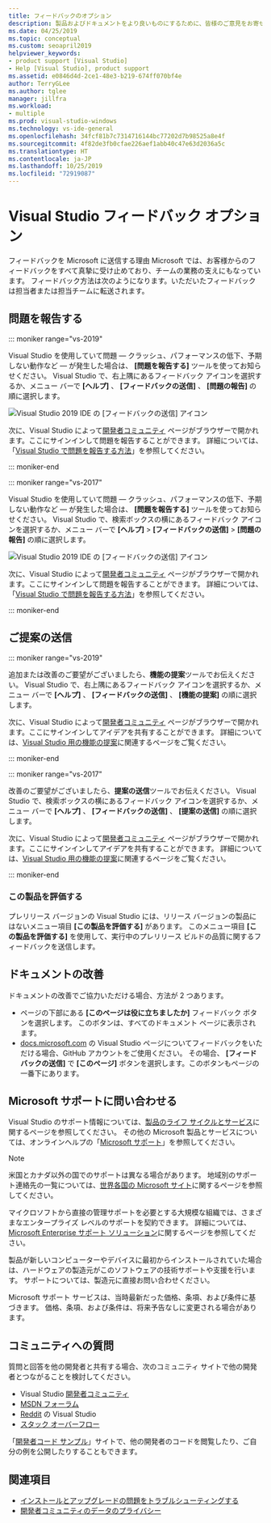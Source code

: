 ```yaml
---
title: フィードバックのオプション
description: 製品およびドキュメントをより良いものにするために、皆様のご意見をお寄せください。フィードバックは次の方法で送信できます。
ms.date: 04/25/2019
ms.topic: conceptual
ms.custom: seoapril2019
helpviewer_keywords:
- product support [Visual Studio]
- Help [Visual Studio], product support
ms.assetid: e0846d4d-2ce1-48e3-b219-674ff070bf4e
author: TerryGLee
ms.author: tglee
manager: jillfra
ms.workload:
- multiple
ms.prod: visual-studio-windows
ms.technology: vs-ide-general
ms.openlocfilehash: 34fcf81b7c7314716144bc77202d7b98525a8e4f
ms.sourcegitcommit: 4f82de3fb0cfae226aef1abb40c47e63d2036a5c
ms.translationtype: HT
ms.contentlocale: ja-JP
ms.lasthandoff: 10/25/2019
ms.locfileid: "72919087"
---
```

# <a name="visual-studio-feedback-options"></a>Visual Studio フィードバック オプション

フィードバックを Microsoft に送信する理由 Microsoft では、お客様からのフィードバックをすべて真摯に受け止めており、チームの業務の支えにもなっています。 フィードバック方法は次のようになります。いただいたフィードバックは担当者または担当チームに転送されます。

## <a name="report-a-problem"></a>問題を報告する

::: moniker range="vs-2019"

Visual Studio を使用していて問題 &mdash; クラッシュ、パフォーマンスの低下、予期しない動作など &mdash; が発生した場合は、 **[問題を報告する]** ツールを使ってお知らせください。 Visual Studio で、右上隅にあるフィードバック アイコンを選択するか、メニュー バーで **[ヘルプ]** 、 **[フィードバックの送信]** 、 **[問題の報告]** の順に選択します。

![Visual Studio 2019 IDE の [フィードバックの送信] アイコン](./media/vs-2019/send-feedback-icon.png)

次に、Visual Studio によって[開発者コミュニティ](https://developercommunity.visualstudio.com) ページがブラウザーで開かれます。ここにサインインして問題を報告することができます。 詳細については、「[Visual Studio で問題を報告する方法](how-to-report-a-problem-with-visual-studio.md)」を参照してください。

::: moniker-end

::: moniker range="vs-2017"

Visual Studio を使用していて問題 &mdash; クラッシュ、パフォーマンスの低下、予期しない動作など &mdash; が発生した場合は、 **[問題を報告する]** ツールを使ってお知らせください。 Visual Studio で、検索ボックスの横にあるフィードバック アイコンを選択するか、メニュー バーで **[ヘルプ]**  >  **[フィードバックの送信]**  >  **[問題の報告]** の順に選択します。

![Visual Studio 2019 IDE の [フィードバックの送信] アイコン](./media/send-feedback-icon.png)

次に、Visual Studio によって[開発者コミュニティ](https://developercommunity.visualstudio.com) ページがブラウザーで開かれます。ここにサインインして問題を報告することができます。 詳細については、「[Visual Studio で問題を報告する方法](how-to-report-a-problem-with-visual-studio.md)」を参照してください。

::: moniker-end

## <a name="make-a-suggestion"></a>ご提案の送信

::: moniker range="vs-2019"

追加または改善のご要望がございましたら、**機能の提案**ツールでお伝えください。 Visual Studio で、右上隅にあるフィードバック アイコンを選択するか、メニュー バーで **[ヘルプ]** 、 **[フィードバックの送信]** 、 **[機能の提案]** の順に選択します。

次に、Visual Studio によって[開発者コミュニティ](https://developercommunity.visualstudio.com) ページがブラウザーで開かれます。ここにサインインしてアイデアを共有することができます。 詳細については、[Visual Studio 用の機能の提案](suggest-a-feature.md)に関連するページをご覧ください。

::: moniker-end

::: moniker range="vs-2017"

改善のご要望がございましたら、**提案の送信**ツールでお伝えください。 Visual Studio で、検索ボックスの横にあるフィードバック アイコンを選択するか、メニュー バーで **[ヘルプ]** 、 **[フィードバックの送信]** 、 **[提案の送信]** の順に選択します。

次に、Visual Studio によって[開発者コミュニティ](https://developercommunity.visualstudio.com) ページがブラウザーで開かれます。ここにサインインしてアイデアを共有することができます。 詳細については、[Visual Studio 用の機能の提案](suggest-a-feature.md)に関連するページをご覧ください。

::: moniker-end

### <a name="rate-this-product"></a>この製品を評価する

プレリリース バージョンの Visual Studio には、リリース バージョンの製品にはないメニュー項目 **[この製品を評価する]** があります。 このメニュー項目 **[この製品を評価する]** を使用して、実行中のプレリリース ビルドの品質に関するフィードバックを送信します。

## <a name="improve-the-documentation"></a>ドキュメントの改善

ドキュメントの改善でご協力いただける場合、方法が 2 つあります。

* ページの下部にある **[このページは役に立ちましたか]** フィードバック ボタンを選択します。 このボタンは、すべてのドキュメント ページに表示されます。
* [docs.microsoft.com](/visualstudio/) の Visual Studio ページについてフィードバックをいただける場合、GitHub アカウントをご使用ください。 その場合、 **[フィードバックの送信]** で **[このページ]** ボタンを選択します。このボタンもページの一番下にあります。

## <a name="contact-microsoft-support"></a>Microsoft サポートに問い合わせる

Visual Studio のサポート情報については、[製品のライフ サイクルとサービス](/visualstudio/releases/2019/servicing/)に関するページを参照してください。 その他の Microsoft 製品とサービスについては、オンラインヘルプの「[Microsoft サポート](https://go.microsoft.com/fwlink/?LinkID=99019)」を参照してください。

> [!NOTE]
> 米国とカナダ以外の国でのサポートは異なる場合があります。 地域別のサポート連絡先の一覧については、[世界各国の Microsoft サイト](https://www.microsoft.com/worldwide/)に関するページを参照してください。

マイクロソフトから直接の管理サポートを必要とする大規模な組織では、さまざまなエンタープライズ レベルのサポートを契約できます。 詳細については、[Microsoft Enterprise サポート ソリューション](https://go.microsoft.com/fwlink/?LinkId=258223)に関するページを参照してください。

製品が新しいコンピューターやデバイスに最初からインストールされていた場合は、ハードウェアの製造元がこのソフトウェアの技術サポートや支援を行います。 サポートについては、製造元に直接お問い合わせください。

Microsoft サポート サービスは、当時最新だった価格、条項、および条件に基づきます。 価格、条項、および条件は、将来予告なしに変更される場合があります。

## <a name="ask-the-community"></a>コミュニティへの質問

質問と回答を他の開発者と共有する場合、次のコミュニティ サイトで他の開発者とつながることを検討してください。

* Visual Studio [開発者コミュニティ](https://developercommunity.visualstudio.com)
* [MSDN フォーラム](https://social.msdn.microsoft.com/Forums/home)
* [Reddit](https://www.reddit.com/r/VisualStudio/) の Visual Studio
* [スタック オーバーフロー](https://stackoverflow.com/search?q=visual+studio+-code)

「[開発者コード サンプル](https://code.msdn.microsoft.com/)」サイトで、他の開発者のコードを閲覧したり、ご自分の例を公開したりすることもできます。

## <a name="see-also"></a>関連項目

* [インストールとアップグレードの問題をトラブルシューティングする](../install/troubleshooting-installation-issues.md)
* [開発者コミュニティのデータのプライバシー](developer-community-privacy.md)

